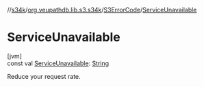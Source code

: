//[s34k](../../../index.md)/[org.veupathdb.lib.s3.s34k](../index.md)/[S3ErrorCode](index.md)/[ServiceUnavailable](-service-unavailable.md)

# ServiceUnavailable

[jvm]\
const val [ServiceUnavailable](-service-unavailable.md): [String](https://kotlinlang.org/api/latest/jvm/stdlib/kotlin/-string/index.html)

Reduce your request rate.
